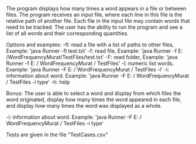 The program displays how many times a word appears in a file or between files. The program receives an input file, where each line in this file is the relative path of another file. Each file in the input file may contain words that need to be tracked. The user has the ability to run the program and see a list of all words and their corresponding quantities.

Options and examples:
-fl: read a file with a list of paths to other files, Example: 'java Runner -fl test.txt'
-f: read file, Example: 'java Runner -f E: /WordFrequencyMurat/TestFiles/test.txt'
-F: read folder, Example: 'java Runner -f E: / WordFrequencyMurat / TestFiles'
-l: numeric list words. Example: 'java Runner -F E: / WordFrequencyMurat / TestFiles -l'
-i: information about word. Example: 'java Runner -F E: / WordFrequencyMurat / TestFiles -i type'
-h: help   

Bonus:
The user is able to select a word and display from which files the word originated, display how many times the word appeared in each file, and display how many times the word was displayed as a whole.

-i: information about word. Example: 'java Runner -F E: / WordFrequencyMurat / TestFiles -i type'

Tests are given in the file "TestCases.csv"
